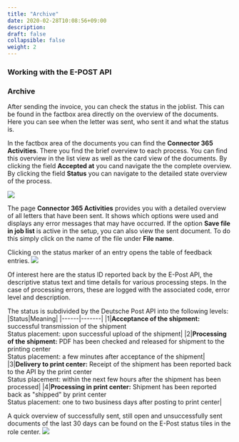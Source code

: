 ```yaml
---
title: "Archive"
date: 2020-02-28T10:08:56+09:00
description: 
draft: false
collapsible: false
weight: 2
---
```

### Working with the E-POST API

### Archive

After sending the invoice, you can check the status in the joblist. This can be found in the factbox area directly on the overview of the documents. Here you can see when the letter was sent, who sent it and what the status is.

In the factbox area of the documents you can find the **Connector 365 Activities**. There you find the brief overview to each process. You can find this overview in the list view as well as the card view of the documents.
By clicking the field **Accepted at** you cand navigate the the complete overview. By clicking the field **Status** you can navigate to the detailed state overview of the process.

![](images/apps/E-POST/en-us/app_activities_factbox.png)

The page **Connector 365 Activities** provides you with a detailed overview of all letters that have been sent. It shows which options were used and displays any error messages that may have occurred. If the option **Save file in job list** is active in the setup, you can also view the sent document. To do this simply click on the name of the file under **File name**.

Clicking on the status marker of an entry opens the table of feedback entries.
![](images/apps/E-POST/en-us/feedback_table_en.png)

Of interest here are the status ID reported back by the E-Post API, the descriptive status text and time details for various processing steps. In the case of processing errors, these are logged with the associated code, error level and description.

The status is subdivided by the Deutsche Post API into the following levels:
|Status|Meaning|
|------|-------|
|1|**Acceptance of the shipment:** successful transmission of the shipment <br/>Status placement: upon successful upload of the shipment|
|2|**Processing of the shipment:** PDF has been checked and released for shipment to the printing center <br/>Status placement: a few minutes after acceptance of the shipment|
|3|**Delivery to print center:** Receipt of the shipment has been reported back to the API by the print center <br/> Status placement: within the next few hours after the shipment has been processed|
|4|**Processing in print center:** Shipment has been reported back as "shipped" by print center <br/> Status placement: one to two business days after posting to print center|

A quick overview of successfully sent, still open and unsuccessfully sent documents of the last 30 days can be found on the E-Post status tiles in the role center.
![](images/apps/E-POST/en-us/role_center.png)
